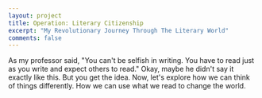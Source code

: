```yaml
---
layout: project
title: Operation: Literary Citizenship
excerpt: "My Revolutionary Journey Through The Literary World"
comments: false
---
```

As my professor said, "You can't be selfish in writing. You have to read just as you write and expect others to read." Okay, maybe he didn't say it exactly like this. But you get the idea. Now, let's explore how we can think of things differently. How we can use what we read to change the world.
